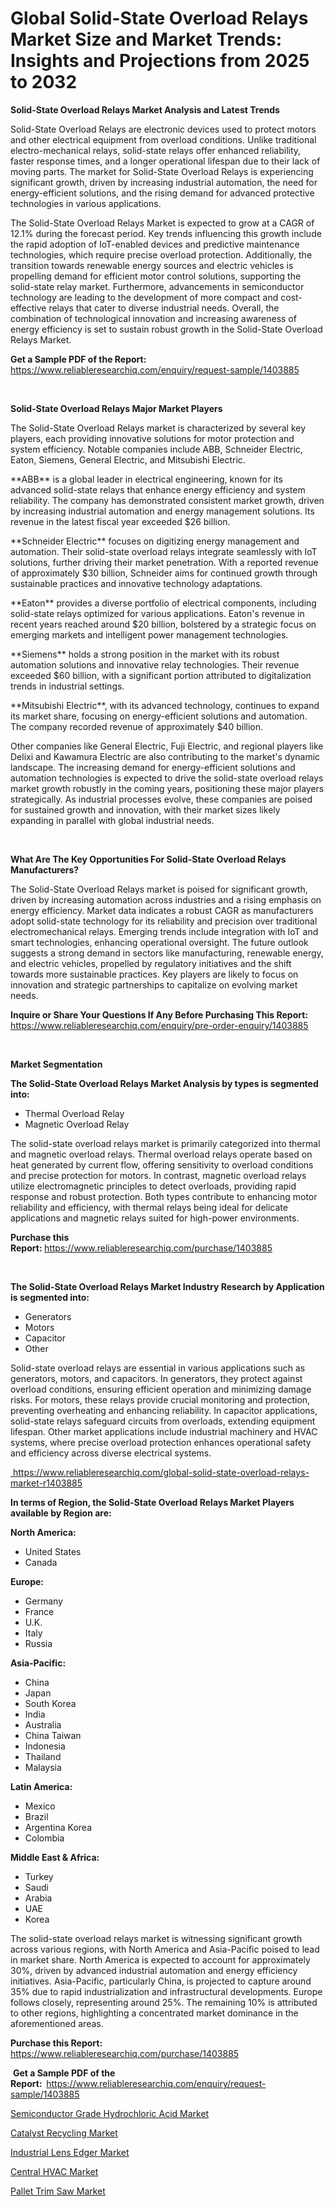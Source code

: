 <p><h1>Global Solid-State Overload Relays Market Size and Market Trends: Insights and Projections from 2025 to 2032</h1></p><p><strong>Solid-State Overload Relays Market Analysis and Latest Trends</strong></p>
<p><p>Solid-State Overload Relays are electronic devices used to protect motors and other electrical equipment from overload conditions. Unlike traditional electro-mechanical relays, solid-state relays offer enhanced reliability, faster response times, and a longer operational lifespan due to their lack of moving parts. The market for Solid-State Overload Relays is experiencing significant growth, driven by increasing industrial automation, the need for energy-efficient solutions, and the rising demand for advanced protective technologies in various applications.</p><p>The Solid-State Overload Relays Market is expected to grow at a CAGR of 12.1% during the forecast period. Key trends influencing this growth include the rapid adoption of IoT-enabled devices and predictive maintenance technologies, which require precise overload protection. Additionally, the transition towards renewable energy sources and electric vehicles is propelling demand for efficient motor control solutions, supporting the solid-state relay market. Furthermore, advancements in semiconductor technology are leading to the development of more compact and cost-effective relays that cater to diverse industrial needs. Overall, the combination of technological innovation and increasing awareness of energy efficiency is set to sustain robust growth in the Solid-State Overload Relays Market.</p></p>
<p><strong>Get a Sample PDF of the Report:&nbsp;</strong> <a href="https://www.reliableresearchiq.com/enquiry/request-sample/1403885?utm_campaign=1088&utm_medium=2&utm_source=Github&utm_content=ia&utm_term=28032025&utm_id=solid-state-overload-relays">https://www.reliableresearchiq.com/enquiry/request-sample/1403885</a></p>
<p>&nbsp;</p>
<p><strong>Solid-State Overload Relays Major Market Players</strong></p>
<p><p>The Solid-State Overload Relays market is characterized by several key players, each providing innovative solutions for motor protection and system efficiency. Notable companies include ABB, Schneider Electric, Eaton, Siemens, General Electric, and Mitsubishi Electric.</p><p>**ABB** is a global leader in electrical engineering, known for its advanced solid-state relays that enhance energy efficiency and system reliability. The company has demonstrated consistent market growth, driven by increasing industrial automation and energy management solutions. Its revenue in the latest fiscal year exceeded $26 billion.</p><p>**Schneider Electric** focuses on digitizing energy management and automation. Their solid-state overload relays integrate seamlessly with IoT solutions, further driving their market penetration. With a reported revenue of approximately $30 billion, Schneider aims for continued growth through sustainable practices and innovative technology adaptations.</p><p>**Eaton** provides a diverse portfolio of electrical components, including solid-state relays optimized for various applications. Eaton's revenue in recent years reached around $20 billion, bolstered by a strategic focus on emerging markets and intelligent power management technologies.</p><p>**Siemens** holds a strong position in the market with its robust automation solutions and innovative relay technologies. Their revenue exceeded $60 billion, with a significant portion attributed to digitalization trends in industrial settings.</p><p>**Mitsubishi Electric**, with its advanced technology, continues to expand its market share, focusing on energy-efficient solutions and automation. The company recorded revenue of approximately $40 billion.</p><p>Other companies like General Electric, Fuji Electric, and regional players like Delixi and Kawamura Electric are also contributing to the market's dynamic landscape. The increasing demand for energy-efficient solutions and automation technologies is expected to drive the solid-state overload relays market growth robustly in the coming years, positioning these major players strategically. As industrial processes evolve, these companies are poised for sustained growth and innovation, with their market sizes likely expanding in parallel with global industrial needs.</p></p>
<p>&nbsp;</p>
<p><strong>What Are The Key Opportunities For Solid-State Overload Relays Manufacturers?</strong></p>
<p><p>The Solid-State Overload Relays market is poised for significant growth, driven by increasing automation across industries and a rising emphasis on energy efficiency. Market data indicates a robust CAGR as manufacturers adopt solid-state technology for its reliability and precision over traditional electromechanical relays. Emerging trends include integration with IoT and smart technologies, enhancing operational oversight. The future outlook suggests a strong demand in sectors like manufacturing, renewable energy, and electric vehicles, propelled by regulatory initiatives and the shift towards more sustainable practices. Key players are likely to focus on innovation and strategic partnerships to capitalize on evolving market needs.</p></p>
<p><strong>Inquire or Share Your Questions If Any Before Purchasing This Report:</strong> <a href="https://www.reliableresearchiq.com/enquiry/pre-order-enquiry/1403885?utm_campaign=1088&utm_medium=2&utm_source=Github&utm_content=ia&utm_term=28032025&utm_id=solid-state-overload-relays">https://www.reliableresearchiq.com/enquiry/pre-order-enquiry/1403885</a></p>
<p>&nbsp;</p>
<p><strong>Market Segmentation</strong></p>
<p><strong>The Solid-State Overload Relays Market Analysis by types is segmented into:</strong></p>
<p><ul><li>Thermal Overload Relay</li><li>Magnetic Overload Relay</li></ul></p>
<p><p>The solid-state overload relays market is primarily categorized into thermal and magnetic overload relays. Thermal overload relays operate based on heat generated by current flow, offering sensitivity to overload conditions and precise protection for motors. In contrast, magnetic overload relays utilize electromagnetic principles to detect overloads, providing rapid response and robust protection. Both types contribute to enhancing motor reliability and efficiency, with thermal relays being ideal for delicate applications and magnetic relays suited for high-power environments.</p></p>
<p><strong>Purchase this Report:&nbsp;</strong><a href="https://www.reliableresearchiq.com/purchase/1403885?utm_campaign=1088&utm_medium=2&utm_source=Github&utm_content=ia&utm_term=28032025&utm_id=solid-state-overload-relays">https://www.reliableresearchiq.com/purchase/1403885</a></p>
<p>&nbsp;</p>
<p><strong>The Solid-State Overload Relays Market Industry Research by Application is segmented into:</strong></p>
<p><ul><li>Generators</li><li>Motors</li><li>Capacitor</li><li>Other</li></ul></p>
<p><p>Solid-state overload relays are essential in various applications such as generators, motors, and capacitors. In generators, they protect against overload conditions, ensuring efficient operation and minimizing damage risks. For motors, these relays provide crucial monitoring and protection, preventing overheating and enhancing reliability. In capacitor applications, solid-state relays safeguard circuits from overloads, extending equipment lifespan. Other market applications include industrial machinery and HVAC systems, where precise overload protection enhances operational safety and efficiency across diverse electrical systems.</p></p>
<p><a href="https://www.reliableresearchiq.com/global-solid-state-overload-relays-market-r1403885?utm_campaign=1088&utm_medium=2&utm_source=Github&utm_content=ia&utm_term=28032025&utm_id=solid-state-overload-relays">&nbsp;https://www.reliableresearchiq.com/global-solid-state-overload-relays-market-r1403885</a></p>
<p><strong>In terms of Region, the Solid-State Overload Relays Market Players available by Region are:</strong></p>
<p>
    <p> <strong> North America: </strong>
        <ul>
            <li>United States</li>
            <li>Canada</li>
        </ul>
        </p> 
    <p> <strong> Europe: </strong>
        <ul>
            <li>Germany</li>
            <li>France</li>
            <li>U.K.</li>
            <li>Italy</li>
            <li>Russia</li>
        </ul>
        </p> 
    <p> <strong> Asia-Pacific: </strong>
        <ul>
            <li>China</li>
            <li>Japan</li>
            <li>South Korea</li>
            <li>India</li>
            <li>Australia</li>
            <li>China Taiwan</li>
            <li>Indonesia</li>
            <li>Thailand</li>
            <li>Malaysia</li>
        </ul>
        </p> 
    <p> <strong> Latin America: </strong>
        <ul>
            <li>Mexico</li>
            <li>Brazil</li>
            <li>Argentina Korea</li>
            <li>Colombia</li>
        </ul>
        </p> 
    <p> <strong> Middle East & Africa: </strong>
        <ul>
            <li>Turkey</li>
            <li>Saudi</li>
            <li>Arabia</li>
            <li>UAE</li>
            <li>Korea</li>
        </ul>
    </p>
    </p>
<p><p>The solid-state overload relays market is witnessing significant growth across various regions, with North America and Asia-Pacific poised to lead in market share. North America is expected to account for approximately 30%, driven by advanced industrial automation and energy efficiency initiatives. Asia-Pacific, particularly China, is projected to capture around 35% due to rapid industrialization and infrastructural developments. Europe follows closely, representing around 25%. The remaining 10% is attributed to other regions, highlighting a concentrated market dominance in the aforementioned areas.</p></p>
<p><strong>Purchase this Report: </strong><a href="https://www.reliableresearchiq.com/purchase/1403885?utm_campaign=1088&utm_medium=2&utm_source=Github&utm_content=ia&utm_term=28032025&utm_id=solid-state-overload-relays">https://www.reliableresearchiq.com/purchase/1403885</a></p>
<p>&nbsp;<strong>Get a Sample PDF of the Report:&nbsp;&nbsp;</strong><a href="https://www.reliableresearchiq.com/enquiry/request-sample/1403885?utm_campaign=1088&utm_medium=2&utm_source=Github&utm_content=ia&utm_term=28032025&utm_id=solid-state-overload-relays">https://www.reliableresearchiq.com/enquiry/request-sample/1403885</a></p>
<p><strong></strong></p>
<p><p><a href="https://github.com/chlihakwatsi/Market-Research-Report-List-1/blob/main/semiconductor-grade-hydrochloric-acid-market.md?utm_campaign=1088&utm_medium=2&utm_source=Github&utm_content=ia&utm_term=28032025&utm_id=solid-state-overload-relays">Semiconductor Grade Hydrochloric Acid Market</a></p><p><a href="https://github.com/alablisepah/Market-Research-Report-List-1/blob/main/catalyst-recycling-market.md?utm_campaign=1088&utm_medium=2&utm_source=Github&utm_content=ia&utm_term=28032025&utm_id=solid-state-overload-relays">Catalyst Recycling Market</a></p><p><a href="https://github.com/kocssequen/Market-Research-Report-List-1/blob/main/industrial-lens-edger-market.md?utm_campaign=1088&utm_medium=2&utm_source=Github&utm_content=ia&utm_term=28032025&utm_id=solid-state-overload-relays">Industrial Lens Edger Market</a></p><p><a href="https://github.com/bauzolesco/Market-Research-Report-List-1/blob/main/central-hvac-market.md?utm_campaign=1088&utm_medium=2&utm_source=Github&utm_content=ia&utm_term=28032025&utm_id=solid-state-overload-relays">Central HVAC Market</a></p><p><a href="https://github.com/keeniielokl/Market-Research-Report-List-1/blob/main/pallet-trim-saw-market.md?utm_campaign=1088&utm_medium=2&utm_source=Github&utm_content=ia&utm_term=28032025&utm_id=solid-state-overload-relays">Pallet Trim Saw Market</a></p></p>
